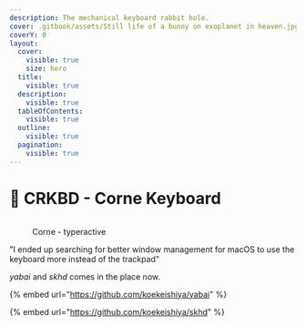 ```yaml
---
description: The mechanical keyboard rabbit hole.
cover: .gitbook/assets/Still life of a bunny on exoplanet in heaven.jpg
coverY: 0
layout:
  cover:
    visible: true
    size: hero
  title:
    visible: true
  description:
    visible: true
  tableOfContents:
    visible: true
  outline:
    visible: true
  pagination:
    visible: true
---
```


# 🥕 CRKBD - Corne Keyboard

<figure><img src=".gitbook/assets/myCorne.png" alt=""><figcaption><p>Corne - typeractive</p></figcaption></figure>

"I ended up searching for better window management for macOS to use the keyboard more instead of the trackpad"

_yabai_ and _skhd_ comes in the place now.

{% embed url="https://github.com/koekeishiya/yabai" %}

{% embed url="https://github.com/koekeishiya/skhd" %}
